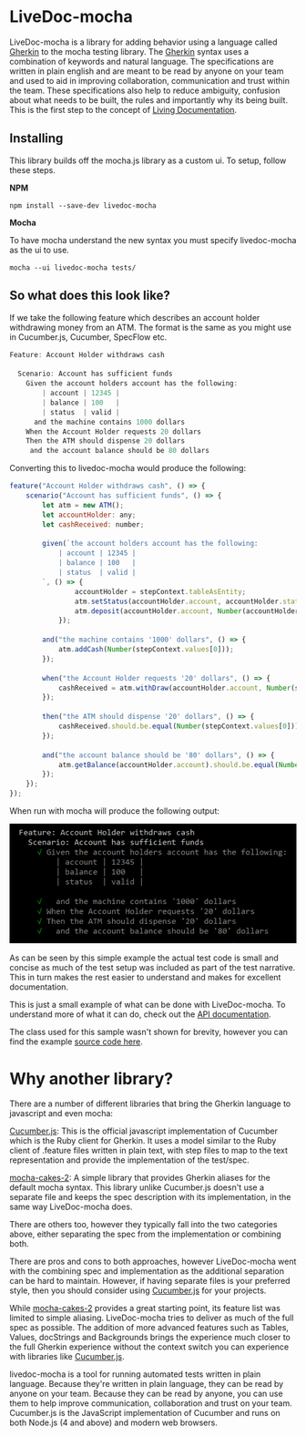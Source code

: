 # LiveDoc-mocha
LiveDoc-mocha is a library for adding behavior using a language called [Gherkin](https://cucumber.io/docs/reference#gherkin) to the mocha testing library. The [Gherkin](https://cucumber.io/docs/reference#gherkin) syntax uses a combination of keywords and natural language. The specifications are written in plain english and are meant to be read by anyone on your team and used to aid in improving collaboration, communication and trust within the team. These specifications also help to reduce ambiguity, confusion about what needs to be built, the rules and importantly why its being built. This is the first step to the concept of [Living Documentation](https://leanpub.com/livingdocumentation).

## Installing
This library builds off the mocha.js library as a custom ui. To setup, follow these steps.

__NPM__
```
npm install --save-dev livedoc-mocha
```

__Mocha__

To have mocha understand the new syntax you must specify livedoc-mocha as the ui to use.
```
mocha --ui livedoc-mocha tests/
```

## So what does this look like?
If we take the following feature which describes an account holder withdrawing money from an ATM. The format is the same as you might use in Cucumber.js, Cucumber, SpecFlow etc.

```js
Feature: Account Holder withdraws cash

  Scenario: Account has sufficient funds
    Given the account holders account has the following:
        | account | 12345 |
        | balance | 100   |
        | status  | valid |
      and the machine contains 1000 dollars
    When the Account Holder requests 20 dollars
    Then the ATM should dispense 20 dollars
     and the account balance should be 80 dollars
```

Converting this to livedoc-mocha would produce the following:

```js
feature("Account Holder withdraws cash", () => {
    scenario("Account has sufficient funds", () => {
        let atm = new ATM();
        let accountHolder: any;
        let cashReceived: number;

        given(`the account holders account has the following:
            | account | 12345 |
            | balance | 100   |
            | status  | valid |
        `, () => {
                accountHolder = stepContext.tableAsEntity;
                atm.setStatus(accountHolder.account, accountHolder.status);
                atm.deposit(accountHolder.account, Number(accountHolder.balance))
            });

        and("the machine contains '1000' dollars", () => {
            atm.addCash(Number(stepContext.values[0]));
        });

        when("the Account Holder requests '20' dollars", () => {
            cashReceived = atm.withDraw(accountHolder.account, Number(stepContext.values[0]));
        });

        then("the ATM should dispense '20' dollars", () => {
            cashReceived.should.be.equal(Number(stepContext.values[0]));
        });

        and("the account balance should be '80' dollars", () => {
            atm.getBalance(accountHolder.account).should.be.equal(Number(stepContext.values[0]));
        });
    });
});
```
When run with mocha will produce the following output:

![Mocha Test Result](docs/images/Feature.PNG)

As can be seen by this simple example the actual test code is small and concise as much of the test setup was included as part of the test narrative. This in turn makes the rest easier to understand and makes for excellent documentation.

This is just a small example of what can be done with LiveDoc-mocha. To understand more of what it can do, check out the [API documentation](docs/API.md).

The class used for this sample wasn't shown for brevity, however you can find the example [source code here](_src/test/Example.ts).

# Why another library?
There are a number of different libraries that bring the Gherkin language to javascript and even mocha:

[Cucumber.js](https://github.com/cucumber/cucumber-js): This is the official javascript implementation of Cucumber which is the Ruby client for Gherkin. It uses a model similar to the Ruby client of .feature files written in plain text, with step files to map to the text representation and provide the implementation of the test/spec.

[mocha-cakes-2](https://github.com/iensu/mocha-cakes-2): A simple library that provides Gherkin aliases for the default mocha syntax. This library unlike Cucumber.js doesn't use a separate file and keeps the spec description with its implementation, in the same way LiveDoc-mocha does.

There are others too, however they typically fall into the two categories above, either separating the spec from the implementation or combining both.

There are pros and cons to both approaches, however LiveDoc-mocha went with the combining spec and implementation as the additional separation can be hard to maintain. However, if having separate files is your preferred style, then you should consider using [Cucumber.js](https://github.com/cucumber/cucumber-js) for your projects.

While [mocha-cakes-2](https://github.com/iensu/mocha-cakes-2) provides a great starting point, its feature list was limited to simple aliasing. LiveDoc-mocha tries to deliver as much of the full spec as possible. The addition of more advanced features such as Tables, Values, docStrings and Backgrounds brings the experience much closer to the full Gherkin experience without the context switch you can experience with libraries like [Cucumber.js](https://github.com/cucumber/cucumber-js).


livedoc-mocha is a tool for running automated tests written in plain language. Because they're written in plain language, they can be read by anyone on your team. Because they can be read by anyone, you can use them to help improve communication, collaboration and trust on your team.
Cucumber.js is the JavaScript implementation of Cucumber and runs on both Node.js (4 and above) and modern web browsers.